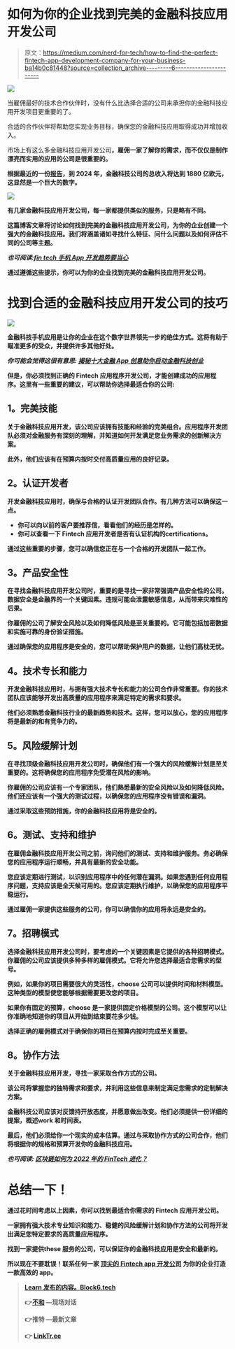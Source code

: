 # 如何为你的企业找到完美的金融科技应用开发公司

> 原文：<https://medium.com/nerd-for-tech/how-to-find-the-perfect-fintech-app-development-company-for-your-business-ba14b0c81448?source=collection_archive---------6----------------------->

![](img/4d579b99e266358c27d89835830da8b7.png)

当雇佣最好的技术合作伙伴时，没有什么比选择合适的公司来承担你的金融科技应用开发项目更重要的了。

合适的合作伙伴将帮助您实现业务目标，确保您的金融科技应用取得成功并增加收入。

市场上有这么多金融科技应用开发公司[](https://www.valuecoders.com/fintech-software-development-company)**，雇佣一家了解你的需求，而不仅仅是制作漂亮而实用的应用的公司是很重要的。**

**根据最近的一份[报告](https://spdload.com/blog/fintech-app-development/)，到 2024 年，金融科技公司的总收入将达到 1880 亿欧元，这显然是一个巨大的数字。**

**![](img/a8ee53a5e9171c4ead8b6587daad5095.png)**

**有几家金融科技应用开发公司，每一家都提供类似的服务，只是略有不同。**

**这篇博客文章将讨论如何找到完美的金融科技应用开发公司，为你的企业创建一个强大的金融科技应用。我们将涵盖诸如寻找什么特征、问什么问题以及如何评估不同的公司等主题。**

*****也可阅读:***[***fin tech 手机 App 开发趋势要当心***](https://www.valuecoders.com/blog/technology-and-apps/fintech-trends-in-mobile-app-development-to-watch-out-in-2020-21/)**

**通过遵循这些提示，你可以为你的企业找到完美的金融科技应用开发公司。**

# **找到合适的金融科技应用开发公司的技巧**

**![](img/d1da530e563a6d0b8d20e81b9a9ba595.png)**

**金融科技手机应用是让你的企业在这个数字世界领先一步的绝佳方式。这将有助于瞄准更多的受众，并提供许多其他好处。**

*****你可能会觉得这很有意思:*** [***揭秘十大金融 App 创意助你启动金融科技创业***](https://www.valuecoders.com/blog/technology-and-apps/uncovering-top-10-finance-app-ideas-to-kickstart-your-fintech-startup/)**

**但是，你必须找到正确的 Fintech 应用程序开发公司，才能创建成功的应用程序。这里有一些重要的建议，可以帮助你选择最适合你的公司:**

## ****1。完美技能****

**关于金融科技应用开发，该公司应该拥有技能和经验的完美组合。应用程序开发团队必须对金融服务有深刻的理解，并知道如何开发满足您业务需求的创新解决方案。**

**此外，他们应该有在预算内按时交付高质量应用的良好记录。**

## ****2。认证开发者****

**开发金融科技应用时，确保与合格的认证开发团队合作。有几种方法可以确保这一点。**

*   **你可以向以前的客户要推荐信，看看他们的经历是怎样的。**
*   **你可以查看一下 **Fintech 应用开发者**是否有认证机构的‌certifications。**

**通过这些重要的步骤，您可以确信您正在与一个合格的开发团队一起工作。**

## ****3。产品安全性****

**在寻找金融科技应用开发公司时，重要的是寻找一家非常强调产品安全性的公司。数据安全是金融界的一个关键因素。违规可能会泄露敏感信息，从而带来灾难性的后果。**

**你雇佣的公司了解安全风险以及如何降低风险是至关重要的。它可能包括加密数据和实施可靠的身份验证措施。**

**通过确保您的应用程序是安全的，您可以帮助保护用户的数据，让他们高枕无忧。**

## ****4。技术专长和能力****

**开发金融科技应用时，与拥有强大技术专长和能力的公司合作非常重要。你的技术团队应该能够开发出高质量的应用程序来满足特定的需求和要求。**

**他们必须熟悉金融科技行业的最新趋势和技术。这样，您可以放心，您的应用程序将是最新的和有竞争力的。**

## ****5。风险缓解计划****

**在寻找顶级金融科技应用开发公司时，确保他们有一个强大的风险缓解计划是至关重要的。这将确保您的应用程序免受潜在风险的影响。**

**你雇佣的公司应该有一个专家团队，他们熟悉最新的安全风险以及如何降低风险。他们还应该有一个强大的测试过程，以确保您的应用程序没有错误和漏洞。**

**通过采取这些预防措施，你的金融科技应用将是安全的。**

## ****6。测试、支持和维护****

**在雇佣金融科技应用开发公司之前，询问他们的测试、支持和维护服务。务必确保您的应用程序运行顺畅，并具有最新的安全功能。**

**您应该定期进行测试，以识别应用程序中的任何潜在漏洞。如果您遇到任何应用程序问题，支持应该是全天候可用的。您应该定期执行维护，以确保您的应用程序平稳运行。**

**通过雇佣一家提供这些服务的公司，你可以确信你的应用将永远是安全的。**

## ****7。招聘模式****

**选择金融科技应用开发公司时，要考虑的一个关键因素是它提供的各种招聘模式。你雇佣的公司应该提供多种多样的雇佣模式。它将允许您选择最适合您需求的型号。**

**例如，如果你的项目需要很大的灵活性，‌choose 公司可以提供时间和材料模型。这种类型的模型使您能够根据需要更改您的项目。**

**如果你有固定的预算，‌choose 是一家提供固定价格模型的公司。这个模型可以让你准确地知道你的项目从开始到结束要花多少钱。**

**选择正确的雇佣模式对于确保你的项目在预算内按时完成至关重要。**

## ****8。协作方法****

**关于金融科技应用开发，寻找一家采取合作方式的公司。**

**该公司将掌握您的独特需求和要求，并利用这些信息来制定满足您需求的定制解决方案。**

**金融科技公司应该对反馈持开放态度，并愿意做出改变。他们必须提供一份详细的提案，概述‌work 和时间表。**

**最后，他们必须给你一个现实的成本估算。通过与采取协作方式的公司合作，他们将根据你的规格和预算开发你的金融科技应用。**

*****也可阅读:*** [***区块链如何为 2022 年的 FinTech 进化？***](https://www.valuecoders.com/blog/technology-and-apps/how-blockchain-tranformed-fintech/)**

# **总结一下！**

**通过花时间考虑以上因素，你可以找到最适合你需求的 Fintech 应用开发公司。**

**一家拥有强大技术专业知识和能力、稳健的风险缓解计划和协作方法的公司将开发出满足您特定要求的高质量应用程序。**

**找到一家提供‌these 服务的公司，可以保证你的金融科技应用是安全和最新的。**

**所以现在不要耽误！联系任何一家 [**顶尖的 Fintech app 开发公司**](https://www.valuecoders.com/blog/technology-and-apps/top-fintech-software-development-companies/) 为你的企业打造一款高效的 app。**

> **[Learn 发布的内容。Block6.tech](https://learn.block6.tech)**
> 
> **👉[不和](https://discord.gg/5SUs8QTJ8a) —现场对话**
> 
> **👉推特 —最新文章**
> 
> **👉 [LinkTr.ee](https://linktr.ee/block6)**